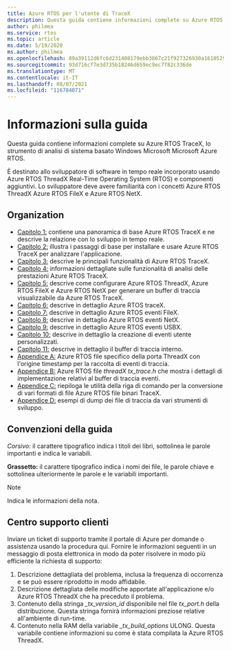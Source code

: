 ```yaml
---
title: Azure RTOS per l'utente di TraceX
description: Questa guida contiene informazioni complete su Azure RTOS TraceX, lo strumento di analisi di sistema basato Windows Microsoft.
author: philmea
ms.service: rtos
ms.topic: article
ms.date: 5/19/2020
ms.author: philmea
ms.openlocfilehash: 89a39112d6fc6d231408179ebb3867c21f927326930a1610529b142aa71a1027
ms.sourcegitcommit: 93d716cf7e3d735b18246d659ec9ec7f82c336de
ms.translationtype: MT
ms.contentlocale: it-IT
ms.lasthandoff: 08/07/2021
ms.locfileid: "116784071"
---
```

# <a name="about-this-guide"></a>Informazioni sulla guida

Questa guida contiene informazioni complete su Azure RTOS TraceX, lo strumento di analisi di sistema basato Windows Microsoft Microsoft Azure RTOS.

È destinato allo sviluppatore di software in tempo reale incorporato usando Azure RTOS ThreadX Real-Time Operating System (RTOS) e componenti aggiuntivi. Lo sviluppatore deve avere familiarità con i concetti Azure RTOS ThreadX Azure RTOS FileX e Azure RTOS NetX.

## <a name="organization"></a>Organization

- [Capitolo 1:](chapter1.md) contiene una panoramica di base Azure RTOS TraceX e ne descrive la relazione con lo sviluppo in tempo reale.
- [Capitolo 2:](chapter2.md) illustra i passaggi di base per installare e usare Azure RTOS TraceX per analizzare l'applicazione.
- [Capitolo 3:](chapter3.md) descrive le principali funzionalità di Azure RTOS TraceX.
- [Capitolo 4:](chapter4.md) informazioni dettagliate sulle funzionalità di analisi delle prestazioni Azure RTOS TraceX.
- [Capitolo 5:](chapter5.md) descrive come configurare Azure RTOS ThreadX, Azure RTOS FileX e Azure RTOS NetX per generare un buffer di traccia visualizzabile da Azure RTOS TraceX.
- [Capitolo 6:](chapter6.md) descrive in dettaglio Azure RTOS traceX.
- [Capitolo 7:](chapter7.md) descrive in dettaglio Azure RTOS eventi FileX.
- [Capitolo 8:](chapter8.md) descrive in dettaglio Azure RTOS eventi NetX.
- [Capitolo 9:](chapter9.md) descrive in dettaglio Azure RTOS eventi USBX.
- [Capitolo 10:](chapter10.md) descrive in dettaglio la creazione di eventi utente personalizzati.
- [Capitolo 11:](chapter11.md) descrive in dettaglio il buffer di traccia interno.
- [Appendice A:](appendix-a.md) Azure RTOS file specifico della porta ThreadX con l'origine timestamp per la raccolta di eventi di traccia.
- [Appendice B:](appendix-b.md) Azure RTOS file *threadX tx_trace.h* che mostra i dettagli di implementazione relativi al buffer di traccia eventi.
- [Appendice C:](appendix-c.md) riepiloga le utilità della riga di comando per la conversione di vari formati di file Azure RTOS file binari TraceX.
- [Appendice D:](appendix-d.md) esempi di dump dei file di traccia da vari strumenti di sviluppo.

## <a name="guide-conventions"></a>Convenzioni della guida

*Corsivo:* il carattere tipografico indica i titoli dei libri, sottolinea le parole importanti e indica le variabili.

**Grassetto:** il carattere tipografico indica i nomi dei file, le parole chiave e sottolinea ulteriormente le parole e le variabili importanti.

> [!NOTE]
> Indica le informazioni della nota.

## <a name="customer-support-center"></a>Centro supporto clienti

Inviare un ticket di supporto tramite il portale di Azure per domande o assistenza usando la procedura qui. Fornire le informazioni seguenti in un messaggio di posta elettronica in modo da poter risolvere in modo più efficiente la richiesta di supporto:

1. Descrizione dettagliata del problema, inclusa la frequenza di occorrenza e se può essere riprodotto in modo affidabile.
2. Descrizione dettagliata delle modifiche apportate all'applicazione e/o Azure RTOS ThreadX che ha preceduto il problema.
3. Contenuto della stringa *_tx_version_id* disponibile nel file *tx_port.h* della distribuzione. Questa stringa fornirà informazioni preziose relative all'ambiente di run-time.
4. Contenuto nella RAM della variabile *_tx_build_options* ULONG. Questa variabile contiene informazioni su come è stata compilata la Azure RTOS ThreadX.
